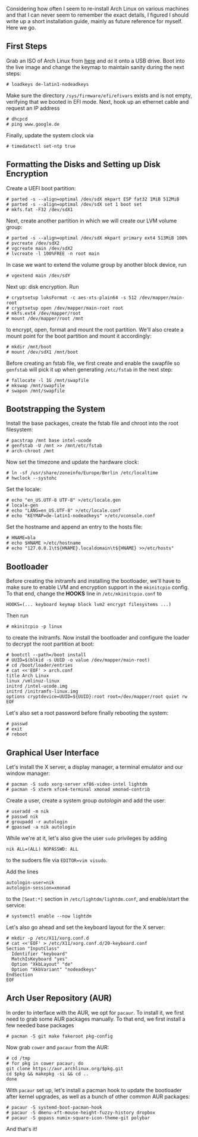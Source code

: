 Considering how often I seem to re-install Arch Linux on various machines and
that I can never seem to remember the exact details, I figured I should write
up a short installation guide, mainly as future reference for myself.
Here we go.

## First Steps

Grab an ISO of Arch Linux from [here](https://www.archlinux.org/download/) and
`dd` it onto a USB drive.
Boot into the live image and change the keymap to maintain sanity during the
next steps:

```shell
# loadkeys de-latin1-nodeadkeys
```

Make sure the directory `/sys/firmware/efi/efivars` exists and is not empty,
verifying that we booted in EFI mode.
Next, hook up an ethernet cable and request an IP address

```shell
# dhcpcd
# ping www.google.de

```

Finally, update the system clock via

```shell
# timedatectl set-ntp true
```

## Formatting the Disks and Setting up Disk Encryption

Create a UEFI boot partition:

```shell
# parted -s --align=optimal /dev/sdX mkpart ESP fat32 1MiB 512MiB
# parted -s --align=optimal /dev/sdX set 1 boot set
# mkfs.fat -F32 /dev/sdX1
```

Next, create another partition in which we will create our LVM volume group:

```shell
# parted -s --align=optimal /dev/sdX mkpart primary ext4 513MiB 100%
# pvcreate /dev/sdX2
# vgcreate main /dev/sdX2
# lvcreate -l 100%FREE -n root main
```

In case we want to extend the volume group by another block device, run

```shell
# vgextend main /dev/sdY
```

Next up: disk encryption.
Run

```shell
# cryptsetup luksFormat -c aes-xts-plain64 -s 512 /dev/mapper/main-root
# cryptsetup open /dev/mapper/main-root root
# mkfs.ext4 /dev/mapper/root
# mount /dev/mapper/root /mnt
```

to encrypt, open, format and mount the root partition.
We'll also create a mount point for the boot partition and mount it
accordingly:

```shell
# mkdir /mnt/boot
# mount /dev/sdX1 /mnt/boot
```

Before creating an fstab file, we first create and enable the swapfile so
`genfstab` will pick it up when generating `/etc/fstab` in the next step:

```shell
# fallocate -l 1G /mnt/swapfile
# mkswap /mnt/swapfile
# swapon /mnt/swapfile
```

## Bootstrapping the System

Install the base packages, create the fstab file and chroot into the root
filesystem:

```shell
# pacstrap /mnt base intel-ucode
# genfstab -U /mnt >> /mnt/etc/fstab
# arch-chroot /mnt
```

Now set the timezone and update the hardware clock:

```shell
# ln -sf /usr/share/zoneinfo/Europe/Berlin /etc/localtime
# hwclock --systohc
```

Set the locale:

```shell
# echo "en_US.UTF-8 UTF-8" >/etc/locale.gen
# locale-gen
# echo "LANG=en_US.UTF-8" >/etc/locale.conf
# echo "KEYMAP=de-latin1-nodeadkeys" >/etc/vconsole.conf
```

Set the hostname and append an entry to the hosts file:

```shell
# HNAME=bla
# echo $HNAME >/etc/hostname
# echo "127.0.0.1\t${HNAME}.localdomain\t${HNAME} >>/etc/hosts"
```

## Bootloader

Before creating the initramfs and installing the bootloader, we'll have to make
sure to enable LVM and encryption support in the `mkinitcpio` config.
To that end, change the **HOOKS** line in `/etc/mkinitcpio.conf` to

```
HOOKS=(... keyboard keymap block lvm2 encrypt filesystems ...)
```

Then run

```shell
# mkinitcpio -p linux
```

to create the initramfs.
Now install the bootloader and configure the loader to decrypt the root
partition at boot:

```shell
# bootctl --path=/boot install
# UUID=$(blkid -s UUID -o value /dev/mapper/main-root)
# cd /boot/loader/entries
# cat <<'EOF' > arch.conf
title Arch Linux
linux /vmlinuz-linux
initrd /intel-ucode.img
initrd /initramfs-linux.img
options cryptdevice=UUID=${UUID}:root root=/dev/mapper/root quiet rw
EOF
```

Let's also set a root password before finally rebooting the system:

```shell
# passwd
# exit
# reboot
```

## Graphical User Interface

Let's install the X server, a display manager, a terminal emulator and our
window manager:

```shell
# pacman -S sudo xorg-server xf86-video-intel lightdm
# pacman -S xterm xfce4-terminal xmonad xmonad-contrib
```

Create a user, create a system group *autologin* and add the user:

```shell
# useradd -m nik
# passwd nik
# groupadd -r autologin
# gpasswd -a nik autologin
```

While we're at it, let's also give the user `sudo` privileges by adding

```
nik ALL=(ALL) NOPASSWD: ALL
```

to the sudoers file via `EDITOR=vim visudo`.

Add the lines

```
autologin-user=nik
autologin-session=xmonad
```

to the `[Seat:*]` section in `/etc/lightdm/lightdm.conf`, and enable/start the
service:

```shell
# systemctl enable --now lightdm
```

Let's also go ahead and set the keyboard layout for the X server:

```shell
# mkdir -p /etc/X11/xorg.conf.d
# cat <<'EOF' > /etc/X11/xorg.conf.d/20-keyboard.conf
Section "InputClass"
  Identifier "keyboard"
  MatchIsKeyboard "yes"
  Option "XkbLayout" "de"
  Option "XkbVariant" "nodeadkeys"
EndSection
EOF
```

## Arch User Repository (AUR)

In order to interface with the AUR, we opt for `pacaur`.
To install it, we first need to grab some AUR packages manually.
To that end, we first install a few needed base packages

```shell
# pacman -S git make fakeroot pkg-config
```

Now grab `cower` and `pacaur` from the AUR:

```shell
# cd /tmp
# for pkg in cower pacaur; do
git clone https://aur.archlinux.org/$pkg.git
cd $pkg && makepkg -si && cd ..
done
```

With `pacaur` set up, let's install a pacman hook to update the bootloader
after kernel upgrades, as well as a bunch of other common AUR packages:

```shell
# pacaur -S systemd-boot-pacman-hook
# pacaur -S dmenu-xft-mouse-height-fuzzy-history dropbox
# pacaur -S gopass numix-square-icon-theme-git polybar
```

And that's it!
